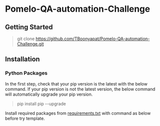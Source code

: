 # Pomelo-QA-automation-Challenge
## Getting Started
> git clone https://github.com/TBoonyapat/Pomelo-QA-automation-Challenge.git

## Installation
### Python Packages

In the first step, check that your pip version is the latest with the below command. If your pip version is not the latest version, the below command will automatically upgrade your pip version.

> pip install pip --upgrade

Install required packages from [requirements.txt](/requirements.txt) with command as below before try template.